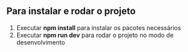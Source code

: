 ## Para instalar e rodar o projeto

1. Executar **npm install** para instalar os pacotes necessários
2. Executar **npm run dev** para rodar o projeto no modo de desenvolvimento
